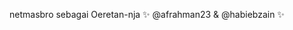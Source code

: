netmasbro sebagai Oeretan-nja ✨ @afrahman23 & @habiebzain ✨

<!---
netmasbro/netmasbro is a ✨ special ✨ repository because its `README.md` (this file) appears on your GitHub profile.
You can click the Preview link to take a look at your changes.
--->
